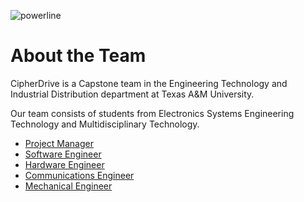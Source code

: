 ![powerline](https://cipherdrive.github.io/powerline.png)
# About the Team

CipherDrive is a Capstone team in the Engineering Technology and Industrial Distribution department at Texas A&M University.

Our team consists of students from Electronics Systems Engineering Technology and Multidisciplinary Technology.


- [Project Manager](https://cipherdrive.github.io/pm)
- [Software Engineer](https://cipherdrive.github.io/se)
- [Hardware Engineer](https://cipherdrive.github.io/he)
- [Communications Engineer](https://cipherdrive.github.io/ce)
- [Mechanical Engineer](https://cipherdrive.github.io/me)
